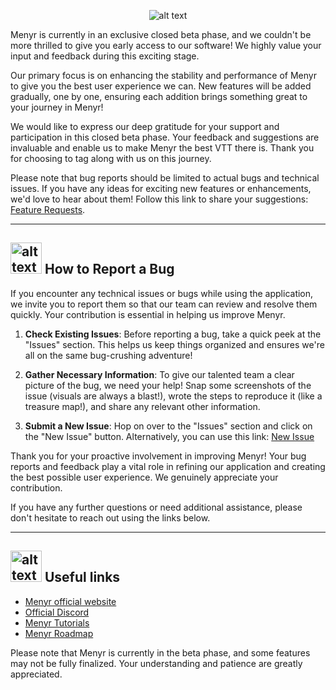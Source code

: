 
<p align="center">
  <img src="https://github.com/NOGStudio/Menyr-Feedback/assets/67908404/59373a4e-97b8-46d0-9a9a-0792c6aa237f" alt="alt text">
</p>



Menyr is currently in an exclusive closed beta phase, and we couldn't be more thrilled to give you early access to our software! We highly value your input and feedback during this exciting stage.

Our primary focus is on enhancing the stability and performance of Menyr to give you the best user experience we can. New features will be added gradually, one by one, ensuring each addition brings something great to your journey in Menyr!

We would like to express our deep gratitude for your support and participation in this closed beta phase. Your feedback and suggestions are invaluable and enable us to make Menyr the best VTT there is. Thank you for choosing to tag along with us on this journey.

Please note that bug reports should be limited to actual bugs and technical issues. If you have any ideas for exciting new features or enhancements, we'd love to hear about them! 
Follow this link to share your suggestions: [Feature Requests](https://portal.productboard.com/ycntuexygoaukq1vqftharus/tabs/4-roadmap).

---

## <img src="https://github.com/NOGStudio/Menyr-Feedback/assets/67908404/398998d0-d3ac-4103-bc7b-b8462499b683" alt="alt text" width=auto height="50"> How to Report a Bug

If you encounter any technical issues or bugs while using the application, we invite you to report them so that our team can review and resolve them quickly. Your contribution is essential in helping us improve Menyr.

1. **Check Existing Issues**: Before reporting a bug, take a quick peek at the "Issues" section. This helps us keep things organized and ensures we're all on the same bug-crushing adventure!

2. **Gather Necessary Information**: To give our talented team a clear picture of the bug, we need your help! Snap some screenshots of the issue (visuals are always a blast!), wrote the steps to reproduce it (like a treasure map!), and share any relevant other information.

3. **Submit a New Issue**: Hop on over to the "Issues" section and click on the "New Issue" button. Alternatively, you can use this link: [New Issue](https://github.com/NOGStudio/Menyr-Feedback/issues/new/choose)

Thank you for your proactive involvement in improving Menyr! Your bug reports and feedback play a vital role in refining our application and creating the best possible user experience. We genuinely appreciate your contribution.

If you have any further questions or need additional assistance, please don't hesitate to reach out using the links below.

---

## <img src="https://github.com/NOGStudio/Menyr-Feedback/assets/67908404/398998d0-d3ac-4103-bc7b-b8462499b683" alt="alt text" width=auto height="50"> Useful links

- [Menyr official website](https://menyr.nogstudio.com)
- [Official Discord](https://discord.gg/menyr)
- [Menyr Tutorials](https://nogstudio.notion.site/e3a43041092b46929fb227134e4a1e0e?v=db7ca4f3e8704bc6a9b1855d54e2916e&pvs=4)
- [Menyr Roadmap](https://portal.productboard.com/ycntuexygoaukq1vqftharus/tabs/4-roadmap)

Please note that Menyr is currently in the beta phase, and some features may not be fully finalized. Your understanding and patience are greatly appreciated.

